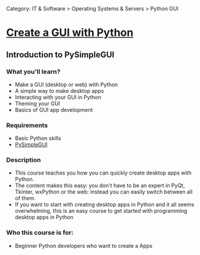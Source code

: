 Category: IT & Software > Operating Systems & Servers > Python GUI

# [Create a GUI with Python](https://www.udemy.com/course/create-a-gui-with-python-pysimplegui/)
## Introduction to PySimpleGUI

### What you'll learn?
- Make a GUI (desktop or web) with Python
- A simple way to make desktop apps
- Interacting with your GUI in Python
- Theming your GUI
- Basics of GUI app development

### Requirements
- Basic Python skills
- [PySimpleGUI](https://github.com/PySimpleGUI/PySimpleGUI)

### Description
- This course teaches you how you can quickly create desktop apps with Python. 
- The content makes this easy: you don't have to be an expert in PyQt, Tkinter, wxPython or the web: instead you can easily switch between all of them.
- If you want to start with creating desktop apps in Python and it all seems overwhelming, this is an easy course to get started with programming desktop apps in Python

### Who this course is for:
- Beginner Python developers who want to create a Apps


